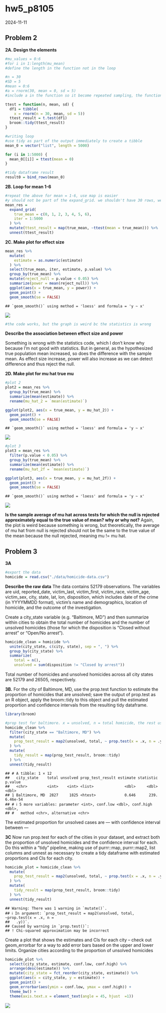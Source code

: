 hw5_p8105
================
2024-11-11

## Problem 2

**2A. Design the elements**

``` r
#mu_values = 0:6
#for i in 1:length(mu_mean)
#define the length in the function not in the loop

#n = 30
#SD = 5
#mean = 0:6
#a = rnorm(30, mean = 0, sd = 5)
#include a in the function so it become repeated sampling, the function use t.test directly

ttest = function(n, mean, sd) {
  df1 = tibble(
    x = rnorm(n = 30, mean, sd = 5))
  ttest_result = t.test(df1)
  broom::tidy(ttest_result)
}

#writing loop
#use tidy as part of the output immediately to create a tibble
mean_0 = vector("list", length = 5000)

for (i in 1:5000) {
  mean_0[[i]] = ttest(mean = 0)
}

#tidy dataframe result
result0 = bind_rows(mean_0)
```

**2B. Loop for mean 1-6**

``` r
#repeat the above for mean = 1-6, use map is easier
#y should not be part of the expand_grid. we shouldn't have 30 rows, we should have 5000 rows of random sampling containing 30 numbers.
mean_res = 
  expand_grid(
    true_mean = c(0, 1, 2, 3, 4, 5, 6),
    iter = 1:5000
  ) %>% 
  mutate(ttest_result = map(true_mean, ~ttest(mean = true_mean))) %>% 
  unnest(ttest_result)
```

**2C. Make plot for effect size**

``` r
mean_res %>% 
  mutate(
    estimate = as.numeric(estimate)
  ) %>% 
  select(true_mean, iter, estimate, p.value) %>% 
  group_by(true_mean) %>% 
  mutate(reject_null = p.value < 0.05) %>% 
  summarize(power = mean(reject_null)) %>% 
  ggplot(aes(x = true_mean, y = power)) +
  geom_point() +
  geom_smooth(se = FALSE)
```

    ## `geom_smooth()` using method = 'loess' and formula = 'y ~ x'

![](hw5_p8105_files/figure-gfm/effect%20size-1.png)<!-- -->

``` r
#the code works, but the graph is weird bc the statistics is wrong
```

**Describe the association between effect size and power**

Something is wrong with the statistics code, which I don’t know why
because I’m not good with statistics. But in general, as the
hypothesized true population mean increased, so does the difference with
the sample mean. As effect size increase, power will also increase as we
can detect difference and thus reject the null.

**2D. Make plot for mu hat true mu**

``` r
#plot 2
plot2 = mean_res %>% 
  group_by(true_mean) %>% 
  summarize(mean(estimate)) %>% 
  rename(mu_hat_2 = `mean(estimate)`) 

ggplot(plot2, aes(x = true_mean, y = mu_hat_2)) +
  geom_point() +
  geom_smooth(se = FALSE)
```

    ## `geom_smooth()` using method = 'loess' and formula = 'y ~ x'

![](hw5_p8105_files/figure-gfm/mu-1.png)<!-- -->

``` r
#plot 3
plot3 = mean_res %>% 
  filter(p.value < 0.05) %>% 
  group_by(true_mean) %>% 
  summarize(mean(estimate)) %>% 
  rename(mu_hat_2f = `mean(estimate)`)

ggplot(plot3, aes(x = true_mean, y = mu_hat_2f)) +
  geom_point() +
  geom_smooth(se = FALSE)
```

    ## `geom_smooth()` using method = 'loess' and formula = 'y ~ x'

![](hw5_p8105_files/figure-gfm/mu-2.png)<!-- -->

**Is the sample average of mu hat across tests for which the null is
rejected approximately equal to the true value of mean? why or why
not?** Again, the plot is weird because something is wrong, but
theoretically, the average of mu hat from null is rejected should not be
the same to the true value of the mean because the null rejected,
meaning mu != mu hat.

## Problem 3

**3A**

``` r
#export the data
homicide = read.csv("./data/homicide-data.csv")
```

**Describe the raw data** The data contains 52179 observations. The
variables are uid, reported_date, victim_last, victim_first,
victim_race, victim_age, victim_sex, city, state, lat, lon, disposition,
which includes date of the crime (in YYYYMMDD format), victim’s name and
demographics, location of homicide, and the outcome of the
investigation.

Create a city_state variable (e.g. “Baltimore, MD”) and then summarize
within cities to obtain the total number of homicides and the number of
unsolved homicides (those for which the disposition is “Closed without
arrest” or “Open/No arrest”).

``` r
homicide_clean = homicide %>% 
  unite(city_state, c(city, state), sep = ", ") %>% 
  group_by(city_state) %>%
  summarize(
    total = n(), 
    unsolved = sum(disposition != "Closed by arrest"))
```

Total number of homicides and unsolved homicides across all city states
are 52179 and 26505, respectively.

**3B.** For the city of Baltimore, MD, use the prop.test function to
estimate the proportion of homicides that are unsolved; save the output
of prop.test as an R object, apply the broom::tidy to this object and
pull the estimated proportion and confidence intervals from the
resulting tidy dataframe.

``` r
library(broom)

#prop test for baltimore. x = unsolved, n = total homicide, the rest use default setting
homicide_clean %>% 
  filter(city_state == "Baltimore, MD") %>% 
  mutate(
    prop_test_result = map2(unsolved, total, ~ prop.test(x = .x, n = .y))
  ) %>% 
  mutate(
    tidy_result = map(prop_test_result, broom::tidy)
  ) %>% 
  unnest(tidy_result)
```

    ## # A tibble: 1 × 12
    ##   city_state    total unsolved prop_test_result estimate statistic  p.value
    ##   <chr>         <int>    <int> <list>              <dbl>     <dbl>    <dbl>
    ## 1 Baltimore, MD  2827     1825 <htest>             0.646      239. 6.46e-54
    ## # ℹ 5 more variables: parameter <int>, conf.low <dbl>, conf.high <dbl>,
    ## #   method <chr>, alternative <chr>

The estimated proportion for unsolved cases are — with confidence
interval between —

**3C** Now run prop.test for each of the cities in your dataset, and
extract both the proportion of unsolved homicides and the confidence
interval for each. Do this within a “tidy” pipeline, making use of
purrr::map, purrr::map2, list columns and unnest as necessary to create
a tidy dataframe with estimated proportions and CIs for each city.

``` r
homicide_plot = homicide_clean %>% 
  mutate(
    prop_test_result = map2(unsolved, total, ~ prop.test(x = .x, n = .y))
  ) %>% 
  mutate(
    tidy_result = map(prop_test_result, broom::tidy)
  ) %>% 
  unnest(tidy_result)
```

    ## Warning: There was 1 warning in `mutate()`.
    ## ℹ In argument: `prop_test_result = map2(unsolved, total, ~prop.test(x = .x, n =
    ##   .y))`.
    ## Caused by warning in `prop.test()`:
    ## ! Chi-squared approximation may be incorrect

Create a plot that shows the estimates and CIs for each city – check out
geom_errorbar for a way to add error bars based on the upper and lower
limits. Organize cities according to the proportion of unsolved
homicides

``` r
homicide_plot %>% 
  select(city_state, estimate, conf.low, conf.high) %>% 
  arrange(desc(estimate)) %>% 
  mutate(city_state = fct_reorder(city_state, estimate)) %>% 
  ggplot(aes(x = city_state, y = estimate)) +
  geom_point() +
  geom_errorbar(aes(ymin = conf.low, ymax = conf.high)) +
  theme_bw() +
  theme(axis.text.x = element_text(angle = 45, hjust  =1))
```

![](hw5_p8105_files/figure-gfm/plot%20homicide-1.png)<!-- -->
